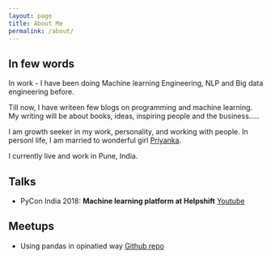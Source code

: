 ```yaml
---
layout: page
title: About Me
permalink: /about/
---
```


## In few words

In work - 
I have been doing Machine learning Engineering, NLP and Big data engineering before.   

Till now, I have writeen few blogs on programming and machine learning. My writing will be about books, ideas, inspiring people and the business..... 

I am growth seeker in my work, personality, and working with people. In personl life, I am married to wonderful girl [Priyanka](http://priyankababar4.github.io/). 

I currently live and work in Pune, India. 

## Talks 

- PyCon India 2018: **Machine learning platform at Helpshift** [Youtube](https://www.youtube.com/watch?v=7PqvcJsqLwk)


## Meetups 

- Using pandas in opinatied way [Github repo](https://github.com/shyamssh/opinionated-pandas)
  

